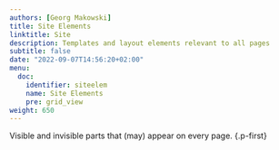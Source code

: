 ```yaml
---
authors: [Georg Makowski]
title: Site Elements
linktitle: Site
description: Templates and layout elements relevant to all pages
subtitle: false
date: "2022-09-07T14:56:20+02:00" 
menu:
  doc:
    identifier: siteelem
    name: Site Elements
    pre: grid_view
weight: 650
---
```


Visible and invisible parts that (may) appear on every page.
{.p-first} <!--more-->
